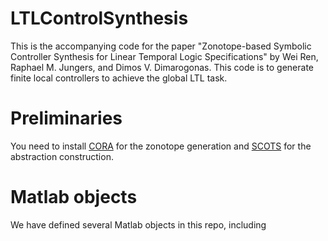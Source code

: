# LTLControlSynthesis

This is the accompanying code for the paper "Zonotope-based Symbolic Controller Synthesis for Linear Temporal Logic Specifications" by Wei Ren, Raphael M. Jungers, and Dimos V. Dimarogonas. This code is to generate finite local controllers to achieve the global LTL task.

# Preliminaries 
You need to install [CORA](https://tumcps.github.io/CORA/) for the zonotope generation and [SCOTS](https://gitlab.lrz.de/hcs/scots) for the abstraction construction. 

# Matlab objects
We have defined several Matlab objects in this repo, including
